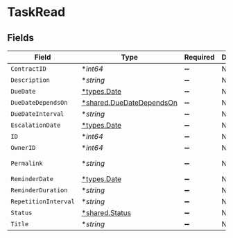 # TaskRead


## Fields

| Field                                                                      | Type                                                                       | Required                                                                   | Description                                                                | Example                                                                    |
| -------------------------------------------------------------------------- | -------------------------------------------------------------------------- | -------------------------------------------------------------------------- | -------------------------------------------------------------------------- | -------------------------------------------------------------------------- |
| `ContractID`                                                               | **int64*                                                                   | :heavy_minus_sign:                                                         | N/A                                                                        | 1                                                                          |
| `Description`                                                              | **string*                                                                  | :heavy_minus_sign:                                                         | N/A                                                                        | Lorem ipsum dolor sit amet.                                                |
| `DueDate`                                                                  | [*types.Date](../../../types/date.md)                                      | :heavy_minus_sign:                                                         | N/A                                                                        | 2021-12-31                                                                 |
| `DueDateDependsOn`                                                         | [*shared.DueDateDependsOn](../../../pkg/models/shared/duedatedependson.md) | :heavy_minus_sign:                                                         | N/A                                                                        | end_date                                                                   |
| `DueDateInterval`                                                          | **string*                                                                  | :heavy_minus_sign:                                                         | N/A                                                                        | -P10D                                                                      |
| `EscalationDate`                                                           | [*types.Date](../../../types/date.md)                                      | :heavy_minus_sign:                                                         | N/A                                                                        | 2021-12-20                                                                 |
| `ID`                                                                       | **int64*                                                                   | :heavy_minus_sign:                                                         | N/A                                                                        | 1                                                                          |
| `OwnerID`                                                                  | **int64*                                                                   | :heavy_minus_sign:                                                         | N/A                                                                        | 1                                                                          |
| `Permalink`                                                                | **string*                                                                  | :heavy_minus_sign:                                                         | N/A                                                                        | https://app.contractify.io/client/company/company-slug/tasks/1             |
| `ReminderDate`                                                             | [*types.Date](../../../types/date.md)                                      | :heavy_minus_sign:                                                         | N/A                                                                        | 2021-11-30                                                                 |
| `ReminderDuration`                                                         | **string*                                                                  | :heavy_minus_sign:                                                         | N/A                                                                        | P1M                                                                        |
| `RepetitionInterval`                                                       | **string*                                                                  | :heavy_minus_sign:                                                         | N/A                                                                        | P1Y                                                                        |
| `Status`                                                                   | [*shared.Status](../../../pkg/models/shared/status.md)                     | :heavy_minus_sign:                                                         | N/A                                                                        | accomplished                                                               |
| `Title`                                                                    | **string*                                                                  | :heavy_minus_sign:                                                         | N/A                                                                        | My task                                                                    |